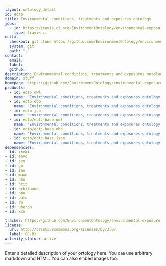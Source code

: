 ```yaml
---
layout: ontology_detail
id: ecto
title: Environmental conditions, treatments and exposures ontology
jobs:
  - id: https://travis-ci.org/EnvironmentOntology/environmental-exposure-ontology
    type: travis-ci
build:
  checkout: git clone https://github.com/EnvironmentOntology/environmental-exposure-ontology.git
  system: git
  path: "."
contact:
  email: 
  label: 
  github: 
description: Environmental conditions, treatments and exposures ontology is an ontology...
domain: stuff
homepage: https://github.com/EnvironmentOntology/environmental-exposure-ontology
products:
  - id: ecto.owl
    name: "Environmental conditions, treatments and exposures ontology main release in OWL format"
  - id: ecto.obo
    name: "Environmental conditions, treatments and exposures ontology additional release in OBO format"
  - id: ecto.json
    name: "Environmental conditions, treatments and exposures ontology additional release in OBOJSon format"
  - id: ecto/ecto-base.owl
    name: "Environmental conditions, treatments and exposures ontology main release in OWL format"
  - id: ecto/ecto-base.obo
    name: "Environmental conditions, treatments and exposures ontology additional release in OBO format"
  - id: ecto/ecto-base.json
    name: "Environmental conditions, treatments and exposures ontology additional release in OBOJSon format"
dependencies:
- id: chebi
- id: envo
- id: exo
- id: go
- id: iao
- id: maxo
- id: nbo
- id: ncit
- id: ncbitaxon
- id: npo
- id: pato
- id: ro
- id: uberon
- id: xco

tracker: https://github.com/EnvironmentOntology/environmental-exposure-ontology/issues
license:
  url: http://creativecommons.org/licenses/by/3.0/
  label: CC-BY
activity_status: active
---
```


Enter a detailed description of your ontology here. You can use arbitrary markdown and HTML.
You can also embed images too.

